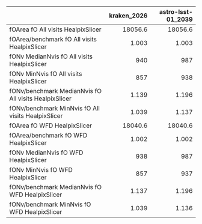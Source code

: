 |                                                       |   kraken_2026 |   astro-lsst-01_2039 |
|:------------------------------------------------------|--------------:|---------------------:|
| fOArea fO All visits HealpixSlicer                    |     18056.6   |            18056.6   |
| fOArea/benchmark fO All visits HealpixSlicer          |         1.003 |                1.003 |
| fONv MedianNvis fO All visits HealpixSlicer           |       940     |              987     |
| fONv MinNvis fO All visits HealpixSlicer              |       857     |              938     |
| fONv/benchmark MedianNvis fO All visits HealpixSlicer |         1.139 |                1.196 |
| fONv/benchmark MinNvis fO All visits HealpixSlicer    |         1.039 |                1.137 |
| fOArea fO WFD HealpixSlicer                           |     18040.6   |            18040.6   |
| fOArea/benchmark fO WFD HealpixSlicer                 |         1.002 |                1.002 |
| fONv MedianNvis fO WFD HealpixSlicer                  |       938     |              987     |
| fONv MinNvis fO WFD HealpixSlicer                     |       857     |              937     |
| fONv/benchmark MedianNvis fO WFD HealpixSlicer        |         1.137 |                1.196 |
| fONv/benchmark MinNvis fO WFD HealpixSlicer           |         1.039 |                1.136 |
